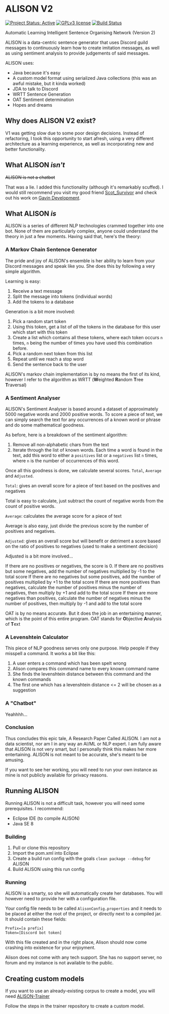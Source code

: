 # ALISON V2

[![Project Status: Active](https://www.repostatus.org/badges/latest/active.svg)](https://www.repostatus.org/#active) [![GPLv3 license](https://img.shields.io/badge/License-GPLv3-blue.svg)](https://www.gnu.org/licenses/gpl-3.0) [![Build Status](https://jenkins.voidtech.de/buildStatus/icon?job=Alison)](https://jenkins.voidtech.de/job/Alison/)

Automatic Learning Intelligent Sentence Organising Network (Version 2)

ALISON is a data-centric sentence generator that uses Discord guild messages to continuously learn how to create imitation messages, as well as using sentiment analysis to provide judgements of said messages.

ALISON uses:
- Java because it's easy
- A custom model format using serialized Java collections (this was an awful mistake, but it kinda worked)
- JDA to talk to Discord
- WRTT Sentence Generation
- OAT Sentiment determination
- Hopes and dreams

## Why does ALISON V2 exist?

V1 was getting slow due to some poor design decisions. Instead of refactoring, I took this opportunity to start afresh, using a very different architecture as a learning experience, as well as incorporating new and better functionality.

## What ALISON *isn't*

~~ALISON is not a chatbot~~

That was a lie. I added this functionality (although it's remarkably scuffed). I would still recommend you visit my good friend [Scot_Survivor](https://github.com/Scot-Survivor) and check out his work on [Gavin Development](https://github.com/Gavin-Development).

## What ALISON *is*

ALISON is a series of different NLP technologies crammed together into one bot. None of them are particularly complex, anyone could understand the theory in just a few moments. Having said that, here's the theory:

### A Markov Chain Sentence Generator

The pride and joy of ALISON's ensemble is her ability to learn from your Discord messages and speak like you. She does this by following a very simple algorithm.

Learning is easy:

1) Receive a text message
2) Split the message into tokens (individual words)
3) Add the tokens to a database

Generation is a bit more involved:

1) Pick a random start token
2) Using this token, get a list of *all* the tokens in the database for this user which start with this token
3) Create a list which contains all these tokens, where each token occurs `n` times, `n` being the number of times you have used this combination before.
4) Pick a random next token from this list
5) Repeat until we reach a stop word
6) Send the sentence back to the user

ALISON's markov chain implementation is by no means the first of its kind, however I refer to the algorithm as WRTT (**W**eighted **R**andom **T**ree **T**raversal)

### A Sentiment Analyser

ALISON's Sentiment Analyser is based around a dataset of approximately 5000 negative words and 2000 positive words. To score a piece of text, we can simply search the text for any occurrences of a known word or phrase and do some mathematical goodness.

As before, here is a breakdown of the sentiment algorithm:

1) Remove all non-alphabetic chars from the text
2) Iterate through the list of known words. Each time a word is found in the text, add this word to either a `positives` list or a `negatives` list `n` times, where `n` is the number of occurrences of this word.

Once all this goodness is done, we calculate several scores. `Total`, `Average` and `Adjusted`.

`Total`: gives an overall score for a piece of text based on the positives and negatives

Total is easy to calculate, just subtract the count of negative words from the count of positive words.

`Average`: calculates the average score for a piece of text

Average is also easy, just divide the previous score by the number of positives and negatives.

`Adjusted`: gives an overall score but will benefit or detriment a score based on the ratio of positives to negatives (used to make a sentiment decision)

Adjusted is a bit more involved...

If there are no positives or negatives, the score is 0.
If there are no positives but some negatives, add the number of negatives multiplied by -1 to the total score
If there are no negatives but some positives, add the number of positives multiplied by +1 to the total score
If there are more positives than negatives, calculate the number of positives minus the number of negatives, then multiply by +1 and add to the total score
If there are more negatives than positives, calculate the number of negatives minus the number of positives, then multiply by -1 and add to the total score

OAT is by no means accurate. But it does the job in an entertaining manner, which is the point of this entire program. OAT stands for **O**bjective **A**nalysis of **T**ext

### A Levenshtein Calculator

This piece of NLP goodness serves only one purpose. Help people if they misspell a command. It works a bit like this:

1) A user enters a command which has been spelt wrong
2) Alison compares this command name to every known command name
3) She finds the levenshtein distance between this command and the known commands
4) The first one which has a levenshtein distance <= 2 will be chosen as a suggestion

### A "Chatbot"

Yeahhhh...

### Conclusion

Thus concludes this epic tale, A Research Paper Called ALISON. I am not a data scientist, nor am I in any way an AI/ML or NLP expert. I am fully aware that ALISON is not very smart, but I personally think this makes her more entertaining. ALISON is not meant to be accurate, she's meant to be amusing.

If you want to see her working, you will need to run your own instance as mine is not publicly available for privacy reasons.

## Running ALISON

Running ALISON is not a difficult task, however you will need some prerequisites. I recommend:

- Eclipse IDE (to compile ALISON)
- Java SE 8

### Building

1) Pull or clone this repository
2) Import the pom.xml into Eclipse
3) Create a build run config with the goals `clean package --debug` for ALISON
4) Build ALISON using this run config

### Running

ALISON is a smarty, so she will automatically create her databases. You will however need to provide her with a configuration file.

Your config file needs to be called `AlisonConfig.properties` and it needs to be placed at either the root of the project, or directly next to a compiled jar. It should contain these fields:

```
Prefix=[a prefix]
Token=[Discord bot token]
```

With this file created and in the right place, Alison should now come crashing into existence for your enjoyment.

Alison does not come with any tech support. She has no support server, no forum and my instance is not available to the public.

## Creating custom models

If you want to use an already-existing corpus to create a model, you will need [ALISON-Trainer](https://github.com/Elementalmp4/ALISON-Trainer)

Follow the steps in the trainer repository to create a custom model. 